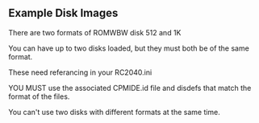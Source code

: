 ## Example Disk Images ##
There are two formats of ROMWBW disk 512 and 1K 

You can have up to two disks loaded, but they must both be of the same format. 

These need referancing in your RC2040.ini 

YOU MUST use the associated CPMIDE.id file and disdefs that match the format of the files. 

You can't use two disks with different formats at the same time.

